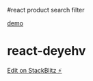 #react product search filter

[demo](https://react-deyehv.stackblitz.io)


# react-deyehv

[Edit on StackBlitz ⚡️](https://stackblitz.com/edit/react-deyehv)
